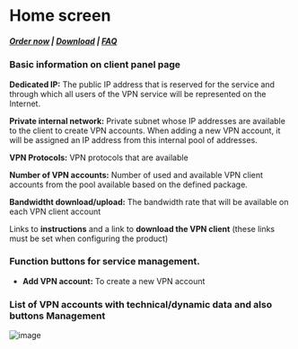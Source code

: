 # Home screen

#####  [Order now](https://puqcloud.com/index.php?rp=/store/whmcs-module-wireguard-business-vpn) | [Download](https://download.puqcloud.com/WHMCS/servers/PUQ_WHMCS-WireGuard-Business-VPN/) | [FAQ](https://faq.puqcloud.com/)

### Basic information on client panel page

**Dedicated IP:** The public IP address that is reserved for the service and through which all users of the VPN service will be represented on the Internet.  
  
**Private internal network:** Private subnet whose IP addresses are available to the client to create VPN accounts. When adding a new VPN account, it will be assigned an IP address from this internal pool of addresses.  
  
**VPN Protocols:** VPN protocols that are available  
  
**Number of VPN accounts:** Number of used and available VPN client accounts from the pool available based on the defined package.  
  
**Bandwidtht download/upload:** The bandwidth rate that will be available on each VPN client account

Links to **instructions** and a link to **download the VPN client** (these links must be set when configuring the product)

### Function buttons for service management.

- **Add VPN account:** To create a new VPN account

### List of VPN accounts with technical/dynamic data and also buttons **Management**

![image](https://user-images.githubusercontent.com/81689153/225251995-62d7d9cc-6f3b-469a-8a48-c3927e9b8c19.png)
